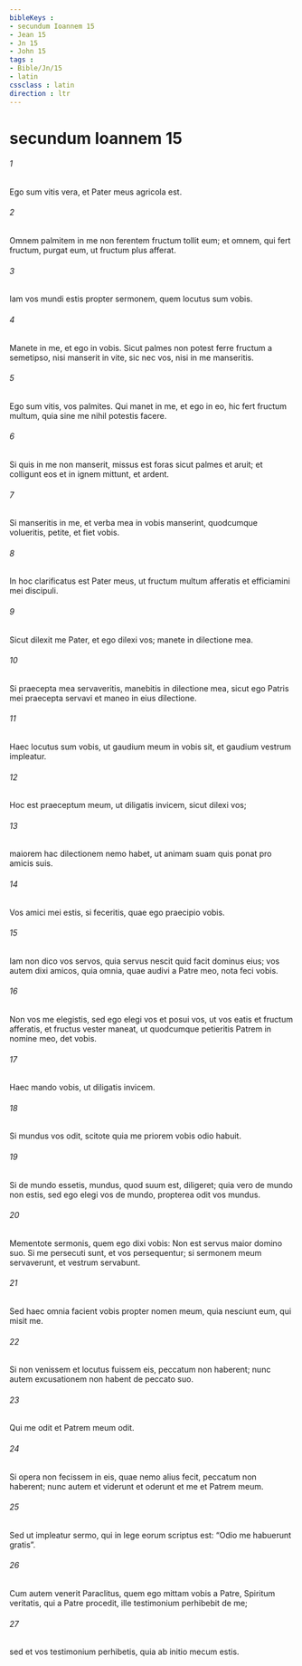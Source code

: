 ```yaml
---
bibleKeys : 
- secundum Ioannem 15
- Jean 15
- Jn 15
- John 15
tags : 
- Bible/Jn/15
- latin
cssclass : latin
direction : ltr
---
```


# secundum Ioannem 15

###### 1
Ego sum vitis vera, et Pater meus agricola est. 
###### 2
Omnem palmitem in me non ferentem fructum tollit eum; et omnem, qui fert fructum, purgat eum, ut fructum plus afferat. 
###### 3
Iam vos mundi estis propter sermonem, quem locutus sum vobis. 
###### 4
Manete in me, et ego in vobis. Sicut palmes non potest ferre fructum a semetipso, nisi manserit in vite, sic nec vos, nisi in me manseritis. 
###### 5
Ego sum vitis, vos palmites. Qui manet in me, et ego in eo, hic fert fructum multum, quia sine me nihil potestis facere. 
###### 6
Si quis in me non manserit, missus est foras sicut palmes et aruit; et colligunt eos et in ignem mittunt, et ardent. 
###### 7
Si manseritis in me, et verba mea in vobis manserint, quodcumque volueritis, petite, et fiet vobis. 
###### 8
In hoc clarificatus est Pater meus, ut fructum multum afferatis et efficiamini mei discipuli. 
###### 9
Sicut dilexit me Pater, et ego dilexi vos; manete in dilectione mea. 
###### 10
Si praecepta mea servaveritis, manebitis in dilectione mea, sicut ego Patris mei praecepta servavi et maneo in eius dilectione. 
###### 11
Haec locutus sum vobis, ut gaudium meum in vobis sit, et gaudium vestrum impleatur.
###### 12
Hoc est praeceptum meum, ut diligatis invicem, sicut dilexi vos; 
###### 13
maiorem hac dilectionem nemo habet, ut animam suam quis ponat pro amicis suis. 
###### 14
Vos amici mei estis, si feceritis, quae ego praecipio vobis. 
###### 15
Iam non dico vos servos, quia servus nescit quid facit dominus eius; vos autem dixi amicos, quia omnia, quae audivi a Patre meo, nota feci vobis. 
###### 16
Non vos me elegistis, sed ego elegi vos et posui vos, ut vos eatis et fructum afferatis, et fructus vester maneat, ut quodcumque petieritis Patrem in nomine meo, det vobis. 
###### 17
Haec mando vobis, ut diligatis invicem.
###### 18
Si mundus vos odit, scitote quia me priorem vobis odio habuit. 
###### 19
Si de mundo essetis, mundus, quod suum est, diligeret; quia vero de mundo non estis, sed ego elegi vos de mundo, propterea odit vos mundus. 
###### 20
Mementote sermonis, quem ego dixi vobis: Non est servus maior domino suo. Si me persecuti sunt, et vos persequentur; si sermonem meum servaverunt, et vestrum servabunt. 
###### 21
Sed haec omnia facient vobis propter nomen meum, quia nesciunt eum, qui misit me. 
###### 22
Si non venissem et locutus fuissem eis, peccatum non haberent; nunc autem excusationem non habent de peccato suo. 
###### 23
Qui me odit et Patrem meum odit. 
###### 24
Si opera non fecissem in eis, quae nemo alius fecit, peccatum non haberent; nunc autem et viderunt et oderunt et me et Patrem meum. 
###### 25
Sed ut impleatur sermo, qui in lege eorum scriptus est: “Odio me habuerunt gratis”.
###### 26
Cum autem venerit Paraclitus, quem ego mittam vobis a Patre, Spiritum veritatis, qui a Patre procedit, ille testimonium perhibebit de me; 
###### 27
sed et vos testimonium perhibetis, quia ab initio mecum estis.
